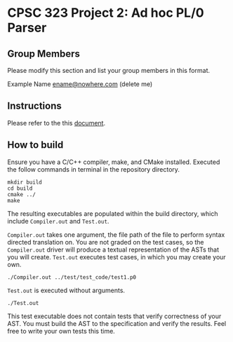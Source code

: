 # CPSC 323 Project 2: Ad hoc PL/0 Parser

## Group Members

Please modify this section and list your group members in this format.

Example Name ename@nowhere.com (delete me)

## Instructions

Please refer to the this [document](https://docs.google.com/document/d/1i-A17VCVgMtAZljrA0M7LkDqdoRwgaPuSl1Fizp5-wk/edit?usp=sharing).

## How to build

Ensure you have a C/C++ compiler, make, and CMake installed. Executed the follow commands in terminal in the repository directory.

```
mkdir build
cd build
cmake ../
make
```

The resulting executables are populated within the build directory, which include `Compiler.out` and `Test.out`.

`Compiler.out` takes one argument, the file path of the file to perform syntax directed translation on. You are not graded on the test cases, so the `Compiler.out` driver will produce a textual representation of the ASTs that you will create. `Test.out` executes test cases, in which you may create your own.

```
./Compiler.out ../test/test_code/test1.p0
```

`Test.out` is executed without arguments.

```
./Test.out
```

This test executable does not contain tests that verify correctness of your 
AST. You must build the AST to the specification and verify the results. Feel 
free to write your own tests this time.
